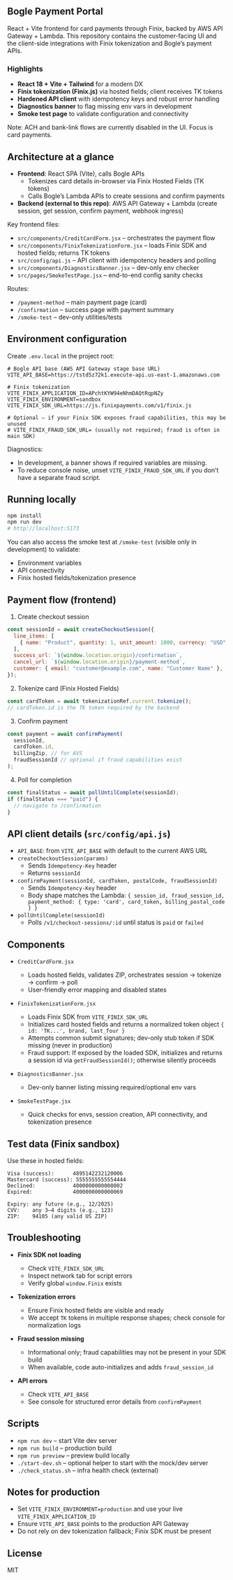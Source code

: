 ## Bogle Payment Portal

React + Vite frontend for card payments through Finix, backed by AWS API Gateway + Lambda. This repository contains the customer-facing UI and the client-side integrations with Finix tokenization and Bogle’s payment APIs.

### Highlights

- **React 18 + Vite + Tailwind** for a modern DX
- **Finix tokenization (Finix.js)** via hosted fields; client receives TK tokens
- **Hardened API client** with idempotency keys and robust error handling
- **Diagnostics banner** to flag missing env vars in development
- **Smoke test page** to validate configuration and connectivity

Note: ACH and bank-link flows are currently disabled in the UI. Focus is card payments.

## Architecture at a glance

- **Frontend**: React SPA (Vite), calls Bogle APIs
  - Tokenizes card details in-browser via Finix Hosted Fields (TK tokens)
  - Calls Bogle’s Lambda APIs to create sessions and confirm payments
- **Backend (external to this repo)**: AWS API Gateway + Lambda (create session, get session, confirm payment, webhook ingress)

Key frontend files:

- `src/components/CreditCardForm.jsx` – orchestrates the payment flow
- `src/components/FinixTokenizationForm.jsx` – loads Finix SDK and hosted fields; returns TK tokens
- `src/config/api.js` – API client with idempotency headers and polling
- `src/components/DiagnosticsBanner.jsx` – dev-only env checker
- `src/pages/SmokeTestPage.jsx` – end-to-end config sanity checks

Routes:

- `/payment-method` – main payment page (card)
- `/confirmation` – success page with payment summary
- `/smoke-test` – dev-only utilities/tests

## Environment configuration

Create `.env.local` in the project root:

```env
# Bogle API base (AWS API Gateway stage base URL)
VITE_API_BASE=https://tstd5z72k1.execute-api.us-east-1.amazonaws.com

# Finix tokenization
VITE_FINIX_APPLICATION_ID=APchtKYW94eNhmDAQtRqpNZy
VITE_FINIX_ENVIRONMENT=sandbox
VITE_FINIX_SDK_URL=https://js.finixpayments.com/v1/finix.js

# Optional – if your Finix SDK exposes fraud capabilities, this may be unused
# VITE_FINIX_FRAUD_SDK_URL= (usually not required; fraud is often in main SDK)
```

Diagnostics:

- In development, a banner shows if required variables are missing.
- To reduce console noise, unset `VITE_FINIX_FRAUD_SDK_URL` if you don’t have a separate fraud script.

## Running locally

```bash
npm install
npm run dev
# http://localhost:5173
```

You can also access the smoke test at `/smoke-test` (visible only in development) to validate:

- Environment variables
- API connectivity
- Finix hosted fields/tokenization presence

## Payment flow (frontend)

1. Create checkout session

```js
const sessionId = await createCheckoutSession({
  line_items: [
    { name: "Product", quantity: 1, unit_amount: 1000, currency: "USD" },
  ],
  success_url: `${window.location.origin}/confirmation`,
  cancel_url: `${window.location.origin}/payment-method`,
  customer: { email: "customer@example.com", name: "Customer Name" },
});
```

2. Tokenize card (Finix Hosted Fields)

```js
const cardToken = await tokenizationRef.current.tokenize();
// cardToken.id is the TK token required by the backend
```

3. Confirm payment

```js
const payment = await confirmPayment(
  sessionId,
  cardToken.id,
  billingZip, // for AVS
  fraudSessionId // optional if fraud capabilities exist
);
```

4. Poll for completion

```js
const finalStatus = await pollUntilComplete(sessionId);
if (finalStatus === "paid") {
  // navigate to /confirmation
}
```

## API client details (`src/config/api.js`)

- `API_BASE`: from `VITE_API_BASE` with default to the current AWS URL
- `createCheckoutSession(params)`
  - Sends `Idempotency-Key` header
  - Returns `sessionId`
- `confirmPayment(sessionId, cardToken, postalCode, fraudSessionId)`
  - Sends `Idempotency-Key` header
  - Body shape matches the Lambda: `{ session_id, fraud_session_id, payment_method: { type: 'card', card_token, billing_postal_code } }`
- `pollUntilComplete(sessionId)`
  - Polls `/v1/checkout-sessions/:id` until status is `paid` or `failed`

## Components

- `CreditCardForm.jsx`

  - Loads hosted fields, validates ZIP, orchestrates session → tokenize → confirm → poll
  - User-friendly error mapping and disabled states

- `FinixTokenizationForm.jsx`

  - Loads Finix SDK from `VITE_FINIX_SDK_URL`
  - Initializes card hosted fields and returns a normalized token object `{ id: 'TK...', brand, last_four }`
  - Attempts common submit signatures; dev-only stub token if SDK missing (never in production)
  - Fraud support: If exposed by the loaded SDK, initializes and returns a session id via `getFraudSessionId()`; otherwise silently proceeds

- `DiagnosticsBanner.jsx`

  - Dev-only banner listing missing required/optional env vars

- `SmokeTestPage.jsx`
  - Quick checks for envs, session creation, API connectivity, and tokenization presence

## Test data (Finix sandbox)

Use these in hosted fields:

```
Visa (success):      4895142232120006
Mastercard (success): 5555555555554444
Declined:            4000000000000002
Expired:             4000000000000069

Expiry: any future (e.g., 12/2025)
CVV:    any 3–4 digits (e.g., 123)
ZIP:    94105 (any valid US ZIP)
```

## Troubleshooting

- **Finix SDK not loading**

  - Check `VITE_FINIX_SDK_URL`
  - Inspect network tab for script errors
  - Verify global `window.Finix` exists

- **Tokenization errors**

  - Ensure Finix hosted fields are visible and ready
  - We accept `TK` tokens in multiple response shapes; check console for normalization logs

- **Fraud session missing**

  - Informational only; fraud capabilities may not be present in your SDK build
  - When available, code auto-initializes and adds `fraud_session_id`

- **API errors**
  - Check `VITE_API_BASE`
  - See console for structured error details from `confirmPayment`

## Scripts

- `npm run dev` – start Vite dev server
- `npm run build` – production build
- `npm run preview` – preview build locally
- `./start-dev.sh` – optional helper to start with the mock/dev server
- `./check_status.sh` – infra health check (external)

## Notes for production

- Set `VITE_FINIX_ENVIRONMENT=production` and use your live `VITE_FINIX_APPLICATION_ID`
- Ensure `VITE_API_BASE` points to the production API Gateway
- Do not rely on dev tokenization fallback; Finix SDK must be present

## License

MIT
